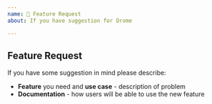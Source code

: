 ```yaml
---
name: 🚀 Feature Request
about: If you have suggestion for Drome

---
```


## Feature Request

If you have some suggestion in mind please describe:

- **Feature** you need and **use case** - description of problem
- **Documentation** - how users will be able to use the new feature